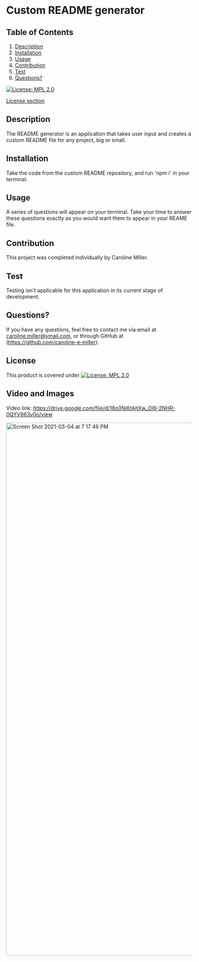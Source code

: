 # Custom README generator

## Table of Contents

1. [Description](#description)
2. [Installation](#installation)
3. [Usage](#usage)
4. [Contribution](#contribution)
5. [Test](#test)
6. [Questions?](#questions)

  
  [![License: MPL 2.0](https://img.shields.io/badge/License-MPL%202.0-brightgreen.svg)](https://opensource.org/licenses/MPL-2.0)
  
[License section](#license)

## Description
The README generator is an application that takes user input and creates a custom README file for any project, big or small.
    
## Installation
Take the code from the custom README repository, and run 'npm i' in your terminal.
     
## Usage
A series of questions will appear on your terminal. Take your time to answer these questions exactly as you would want them to appear in your REAME file.
    
## Contribution
This project was completed individually by Caroline Miller.
    
## Test
Testing isn't applicable for this application in its current stage of development.
    
## Questions?
  If you have any questions, feel free to contact me via email at caroline.miller@ymail.com, or through GitHub at (https://github.com/caroline-e-miller).
    
## License
This product is covered under [![License: MPL 2.0](https://img.shields.io/badge/License-MPL%202.0-brightgreen.svg)](https://opensource.org/licenses/MPL-2.0)

## Video and Images

Video link: https://drive.google.com/file/d/18o0Ni6tAjtXw_OI6-2NHR-0QYV863y0o/view

<img width="1440" alt="Screen Shot 2021-03-04 at 7 17 46 PM" src="https://user-images.githubusercontent.com/70964778/110176166-839d7e00-7dc8-11eb-9fbd-d9a51b487b44.png">
